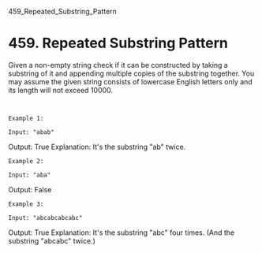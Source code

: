 459_Repeated_Substring_Pattern
# 459. Repeated Substring Pattern

Given a non-empty string check if it can be constructed by taking a substring of it and
        appending multiple copies of the substring together. You may assume the given string
        consists of lowercase English letters only and its length will not exceed 10000.

     

    Example 1:

    Input: "abab"
Output: True
Explanation: It's the substring "ab" twice.

    Example 2:

    Input: "aba"
Output: False

    Example 3:

    Input: "abcabcabcabc"
Output: True
Explanation: It's the substring "abc" four times. (And the substring "abcabc" twice.)